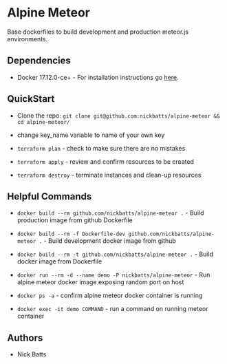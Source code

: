 # Alpine Meteor

Base dockerfiles to build development and production meteor.js environments.

## Dependencies

* Docker 17.12.0-ce+ - For installation instructions go [here](https://docs.docker.com/install/).

## QuickStart

* Clone the repo: `git clone git@github.com:nickbatts/alpine-meteor && cd alpine-meteor/`

* change key_name variable to name of your own key
* `terraform plan` - check to make sure there are no mistakes
* `terraform apply` - review and confirm resources to be created
* `terraform destroy` - terminate instances and clean-up resources

## Helpful Commands

* `docker build --rm github.com/nickbatts/alpine-meteor .` - Build production image from github Dockerfile

* `docker build --rm -f Dockerfile-dev github.com/nickbatts/alpine-meteor .` - Build development docker image from github

* `docker build --rm -t github.com/nickbatts/alpine-meteor .` - Build docker image from Dockerfile

* `docker run --rm -d --name demo -P nickbatts/alpine-meteor` - Run alpine meteor docker image exposing random port on host

* `docker ps -a` - confirm alpine meteor docker container is running

* `docker exec -it demo COMMAND` - run a command on running meteor container

## Authors

* Nick Batts
